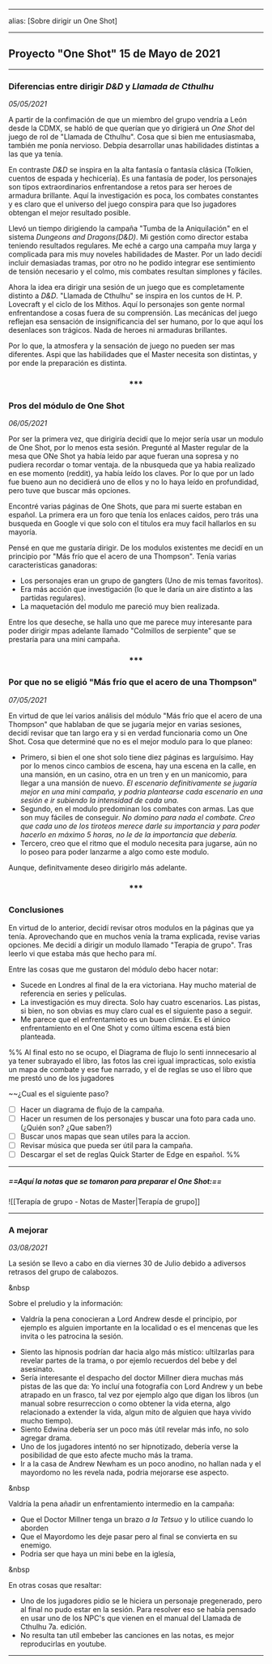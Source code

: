 
---
alias: [Sobre dirigir un One Shot]

---

## Proyecto "One Shot" 15 de Mayo de 2021

---

### Diferencias entre dirigir _D&D_ y _Llamada de Cthulhu_

*05/05/2021*

A partir de la confimación de que un miembro del grupo vendría a León desde la CDMX, se habló de que querían que yo dirigierá un _One Shot_ del juego de rol de "Llamada de Cthulhu". Cosa que si bien me entusiasmaba, también me ponía nervioso. Debpia desarrollar unas habilidades distintas a las que ya tenía.

En contraste _D&D_ se inspira en la alta fantasía o fantasía clásica (Tolkien, cuentos de espada y hechicería). Es una fantasía de poder, los personajes son tipos extraordinarios enfrentandose a retos para ser heroes de armadura brillante. Aquí la investigación es poca, los combates constantes y es claro que el universo del juego conspira para que lso jugadores obtengan el mejor resultado posible.
 
Llevó un tiempo dirigiendo la campaña "Tumba de la Aniquilación" en el sistema _Dungeons and Dragons(D&D)_. Mi gestión como director estaba teniendo resultados regulares. Me eché a cargo una campaña muy larga y complicada para mis muy noveles habilidades de Master. Por un lado decidí incluir demasiadas tramas, por otro no he podido integrar ese sentimiento de tensión necesario y el colmo, mis combates resultan simplones y fáciles. 
 
Ahora la idea era dirigir una sesión de un juego que es completamente distinto a _D&D_. "Llamada de Cthulhu" se inspira en los cuntos de H. P. Lovecraft y el ciclo de los Mithos. Aquí lo personajes son gente normal enfrentandose a cosas fuera de su comprensión. Las mecánicas del juego reflejan esa sensación de insignificancia del ser humano, por lo que aquí los desenlaces son trágicos. Nada de heroes ni armaduras brillantes.
 
Por lo que, la atmosfera y la sensación de juego no pueden ser mas diferentes. Aspi que las habilidades que el Master necesita son distintas, y por ende la preparación es distinta.
 

<div align='center'>
<h3> *** </h3>
</div>

 
 ### Pros del módulo de One Shot
 
 *06/05/2021*
 
 Por ser la primera vez, que dirigiría decidí que lo mejor sería usar un modulo de One Shot, por lo menos esta sesión. Pregunté al Master regular de la mesa que ONe Shot ya había leido par aque fueran una sopresa y no pudiera recordar o tomar ventaja. de la nbusqueda que ya habia realizado en ese momento (reddit), ya había leído los claves. Por lo que por un lado fue bueno aun no decidierá uno de ellos y no lo haya leído en profundidad, pero tuve que buscar más opciones.
 
 Encontré varias páginas de One Shots, que para mi suerte estaban en español. La primera era un foro que tenía los enlaces caidos, pero trás una busqueda en Google vi que solo con el titulos era muy facil hallarlos en su mayoría. 
 
 Pensé en que me gustaría dirigir. De los modulos existentes me decidí en un principio por "Más frío que el acero de una Thompson". Tenía varias caracteristicas ganadoras:
 - Los personajes eran un grupo de gangters (Uno de mis temas favoritos).
 - Era más acción que investigación (lo que le daría un aire distinto a las partidas regulares).
 - La maquetación del modulo me pareció muy bien realizada.
 
 Entre los que deseche, se halla uno que me parece muy interesante para poder dirigir mpas adelante llamado "Colmillos de serpiente" que se prestaría para una mini campaña.
 
 
<div align='center'>
<h3> *** </h3>
</div>

### Por que no se eligió "Más frío que el acero de una Thompson"

*07/05/2021*

En virtud de que leí varios análisis del módulo "Más frío que el acero de una Thompson" que hablaban de que se jugaría mejor en varias sesiones, decidí revisar que tan largo era y si en verdad funcionaria como un One Shot. Cosa que determiné que no es el mejor modulo para lo que planeo:
* Primero, si bien el one shot solo tiene diez páginas es larguísimo. Hay por lo menos cinco cambios de escena, hay una escena en la calle, en una mansión, en un casino, otra en un tren y en un manicomio, para llegar a una mansión de nuevo. 
		_El escenario definitivamente se jugaría mejor en una mini campaña, y podria plantearse cada escenario en una sesión e ir subiendo la intensidad de cada una._
* Segundo, en el modulo predominan los combates con armas. Las que son muy fáciles de conseguir.
		_No domino para nada el combate. Creo que cada uno de los tiroteos merece darle su importancia y para poder hacerlo en máximo 5 horas, no le de la importancia que debería._
* Tercero, creo que el ritmo que el modulo necesita para jugarse, aún no lo poseo para poder lanzarme a algo como este modulo.

Aunque, definitvamente deseo dirigirlo más adelante.

<div align='center'>
<h3> *** </h3>
</div>

### Conclusiones
 
 En virtud de lo anterior, decidí revisar otros modulos en la páginas que ya tenía. Aprovechando que en muchos venía la trama explicada, revise varias opciones. Me decidí a dirigir un modulo llamado "Terapia de grupo". Tras leerlo vi que estaba más que hecho para mí.
 
 Entre las cosas que me gustaron del módulo debo hacer notar:
 * Sucede en Londres al final de la era victoriana. Hay mucho material de referencia en series y películas.
 * La investigación es muy directa. Solo hay cuatro escenarios. Las pistas, si bien, no son obvias es muy claro cual es el siguiente paso a seguir.
 * Me parece que el enfrentamieto es un buen climáx. Es el único enfrentamiento en el One Shot  y como última escena está bien planteada.

%% 
Al final esto no se ocupo, el Diagrama de flujo lo senti innnecesario al ya tener subrayado el libro, las fotos las crei igual impracticas, solo existia un mapa de combate y ese fue narrado, y el de reglas se uso el libro que me prestó uno de los jugadores

~~¿Cual es el siguiente paso?
- [ ] Hacer un diagrama de flujo de la campaña.
- [ ] Hacer un resumen de los personajes y buscar una foto para cada uno. (¿Quién son? ¿Que saben?)
- [ ] Buscar unos mapas que sean utiles para la accion.
- [ ] Revisar música que pueda ser útil para la campaña.
- [ ] Descargar el set de reglas Quick Starter de Edge en español. 
%%

---
##### ==Aquí la notas que se tomaron para preparar el One Shot:==
![[Terapía de grupo - Notas de Master|Terapía de grupo]]
 
---
### A mejorar

*03/08/2021*

 La sesión se llevo a cabo en dia viernes 30 de Julio debido a  adiversos retrasos del grupo de calabozos.
 
 &nbsp
 
 Sobre el preludio y la información:
+ Valdría la pena conocieran a Lord Andrew desde el principio, por ejemplo es alguien importante en la localidad o es el mencenas que les invita o les patrocina la sesión.
- Siento las hipnosis podrían dar hacia algo más místico: ultilzarlas para revelar partes de la trama, o por ejemlo recuerdos del bebe y del asesinato.
- Sería interesante el despacho del doctor Millner diera muchas más pistas de las que da: Yo incluí una fotografía con Lord Andrew y un bebe atrapado en un frasco, tal vez por ejemplo algo que digan los libros (un manual sobre resurreccion o como obtener la vida eterna, algo relacionado a extender la vida, algun mito de alguien que haya vivido mucho tiempo).
- Siento Edwina debería ser un poco más útil revelar más info, no solo agregar drama.
- Uno de los jugadores intentó no ser hipnotizado, debería verse la posibilidad de que esto afecte mucho más la trama.
- Ir a la casa de Andrew Newham es un poco anodino, no hallan nada y el mayordomo no les revela nada, podria mejorarse ese aspecto.

&nbsp

Valdría la pena añadir un enfrentamiento intermedio en la campaña:
- Que el Doctor Millner tenga un brazo *a la Tetsuo* y lo utilice cuando lo aborden
- Que el Mayordomo les deje pasar pero al final se convierta en su enemigo.
- Podria ser que haya un mini bebe en la iglesía, 

&nbsp

En otras cosas que resaltar:
- Uno de los jugadores pidio se le hiciera un personaje pregenerado, pero al final no pudo estar en la sesión. Para resolver eso se había pensado en usar uno de los NPC's que vienen en el manual del Llamada de Cthulhu 7a. edición.
- No resulta tan utíl embeber las canciones en las notas, es mejor reproducirlas en youtube.


---
 
 
 